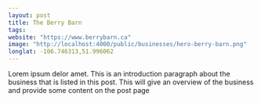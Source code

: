 ```yaml
---
layout: post
title: The Berry Barn
tags:
website: "https://www.berrybarn.ca"
image: "http://localhost:4000/public/businesses/hero-berry-barn.png"
longlat: -106.746313,51.996062
---
```

Lorem ipsum delor amet. This is an introduction paragraph about the business that is listed in this post. This will give an overview of the business and provide some content on the post page
